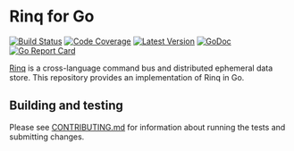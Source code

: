 # Rinq for Go

[![Build Status](http://img.shields.io/travis/rinq/rinq-go/master.svg)](https://travis-ci.org/rinq/rinq-go)
[![Code Coverage](https://img.shields.io/codecov/c/github/rinq/rinq-go/master.svg)](https://codecov.io/github/rinq/rinq-go)
[![Latest Version](https://img.shields.io/github/tag/rinq/rinq-go.svg?label=semver)](https://semver.org)
[![GoDoc](https://godoc.org/github.com/rinq/rinq-go?status.svg)](https://godoc.org/github.com/rinq/rinq-go/src/rinq)
[![Go Report Card](https://goreportcard.com/badge/github.com/rinq/rinq-go)](https://goreportcard.com/report/github.com/rinq/rinq-go)

[Rinq](https://rinq.io) is a cross-language command bus and distributed ephemeral data store. This
repository provides an implementation of Rinq in Go.

## Building and testing

Please see [CONTRIBUTING.md](.github/CONTRIBUTING.md) for information about
running the tests and submitting changes.
